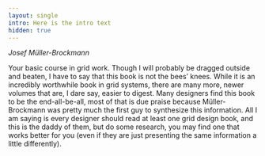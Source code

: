 ```yaml
---
layout: single
intro: Here is the intro text
hidden: true
---
```

_Josef Müller-Brockmann_

Your basic course in grid work. Though I will probably be dragged outside and beaten, I have to say that this book is not the bees’ knees. While it is an incredibly worthwhile book in grid systems, there are many more, newer volumes that are, I dare say, easier to digest. Many designers find this book to be the end-all-be-all, most of that is due praise because Müller-Brockmann was pretty much the first guy to synthesize this information. All I am saying is every designer should read at least one grid design book, and this is the daddy of them, but do some research, you may find one that works better for you (even if they are just presenting the same information a little differently).